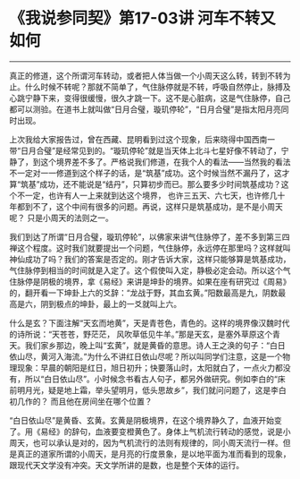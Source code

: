# 《我说参同契》第17-03讲 河车不转又如何

------

真正的修道，这个所谓河车转动，或者把人体当做一个小周天这么转，转到不转为止。什么时候不转呢？那就不简单了，气住脉停就是不转，呼吸自然停止，脉搏及心跳宁静下来，变得很缓慢，很久才跳一下。这不是心脏病，这是气住脉停，自己都可以测验。在道书上就叫做“日月合璧，璇玑停轮”，“日月合璧”是指太阳月亮同时出现。

上次我给大家报告过，曾在西藏、昆明看到过这个现象，后来晓得中国西南一带“日月合璧”是经常见到的。“璇玑停轮”就是当天体上北斗七星好像不转动了，宁静了，到这个境界差不多了。严格说我们修道，在我个人的看法——当然我的看法不一定对一一修道到这个样子的话，是“筑基”成功。这个时候当然不漏丹了，这才算“筑基”成功，还不能说是“结丹”，只算初步而已。那么要多少时间筑基成功？这个不一定，也许有人一上来就到达这个境界， 也许三五天、六七天，也许修几十年都到不了，这个中间有很多的问题。再说，这样只是筑基成功，是不是小周天呢？ 只是小周天的法则之一。

我们到达了所谓“日月合璧，璇玑停轮”，以佛家来讲气住脉停了，差不多到第三四禅这个程度。这时我们就要提出一个问题，气住脉停，永远停在那里吗？这样就叫神仙成功了吗？我们的答案是否定的。刚才告诉大家，这样只能够算是筑基成功，气住脉停到相当的时间就是入定了。这个假使叫入定，静极必定会动。所以这个气住脉停是阴极的境界，拿《易经》来讲是坤卦的境界。如果在座有研究过《周易》的，翻开看一下坤卦上六的爻辞：“龙战于野，其血玄黄。”阳数最高是九，阴数最高是六，阴到极点的坤卦，最上的一爻就叫上六。

什么是玄？下面注解“天玄而地黄”，天是青苍色，青色的。这样的境界像汉魏时代的诗所说：“天苍苍，野茫茫， 风吹草低见牛羊。”那是天玄，是塞外草原这个青天。我们家乡那边，晚上叫“玄黄”，就是黄昏的意思。诗人王之涣的句子：“白日依山尽，黄河入海流。”为什么不讲红日依山尽呢？所以叫同学们注意，这是一个物理现象：早晨的朝阳是红日，旭日初升；快要落山时，太阳就白了，一点火力都没有，所以“白日依山尽”。小时候念书看古人句子，都另外做研究。例如李白的“床前明月光，疑是地上霜，举头望明月，低头思故乡”，我们就问问题了，这是李白初几作的？ 而且他在房间坐在哪个位置？

“白日依山尽”是黄昏、玄黄。玄黄是阴极境界，在这个境界静久了，血液开始变了。用《易经》的辞句，血液要变橙黄色了。身体上气机流行转动的感觉，说是小周天，也可以承认是对的，因为气机流行的法则有规律的，同小周天流行一样。但是真正的道家所谓的小周天，是月亮的行度景象，是以地平面为准而看到的现象，跟现代天文学没有冲突。天文学所讲的是数，也是整个天体的运行。